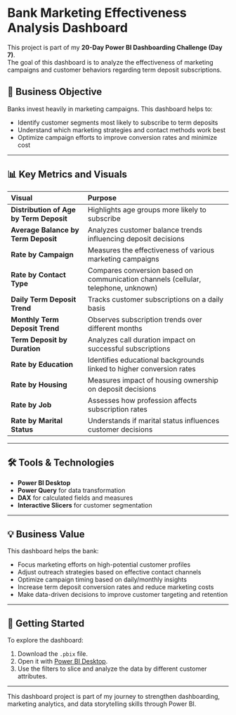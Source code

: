 # Bank Marketing Effectiveness Analysis Dashboard

This project is part of my **20-Day Power BI Dashboarding Challenge (Day 7)**.  
The goal of this dashboard is to analyze the effectiveness of marketing campaigns and customer behaviors regarding term deposit subscriptions.

## 🏦 Business Objective

Banks invest heavily in marketing campaigns. This dashboard helps to:
- Identify customer segments most likely to subscribe to term deposits
- Understand which marketing strategies and contact methods work best
- Optimize campaign efforts to improve conversion rates and minimize cost

---

## 📊 Key Metrics and Visuals

| Visual | Purpose |
|:------|:--------|
| **Distribution of Age by Term Deposit** | Highlights age groups more likely to subscribe |
| **Average Balance by Term Deposit** | Analyzes customer balance trends influencing deposit decisions |
| **Rate by Campaign** | Measures the effectiveness of various marketing campaigns |
| **Rate by Contact Type** | Compares conversion based on communication channels (cellular, telephone, unknown) |
| **Daily Term Deposit Trend** | Tracks customer subscriptions on a daily basis |
| **Monthly Term Deposit Trend** | Observes subscription trends over different months |
| **Term Deposit by Duration** | Analyzes call duration impact on successful subscriptions |
| **Rate by Education** | Identifies educational backgrounds linked to higher conversion rates |
| **Rate by Housing** | Measures impact of housing ownership on deposit decisions |
| **Rate by Job** | Assesses how profession affects subscription rates |
| **Rate by Marital Status** | Understands if marital status influences customer decisions |

---

## 🛠 Tools & Technologies

- **Power BI Desktop**
- **Power Query** for data transformation
- **DAX** for calculated fields and measures
- **Interactive Slicers** for customer segmentation

---

## 💡 Business Value

This dashboard helps the bank:
- Focus marketing efforts on high-potential customer profiles
- Adjust outreach strategies based on effective contact channels
- Optimize campaign timing based on daily/monthly insights
- Increase term deposit conversion rates and reduce marketing costs
- Make data-driven decisions to improve customer targeting and retention

---

## 🚀 Getting Started

To explore the dashboard:
1. Download the `.pbix` file.
2. Open it with [Power BI Desktop](https://powerbi.microsoft.com/desktop/).
3. Use the filters to slice and analyze the data by different customer attributes.

---

This dashboard project is part of my journey to strengthen dashboarding, marketing analytics, and data storytelling skills through Power BI.
